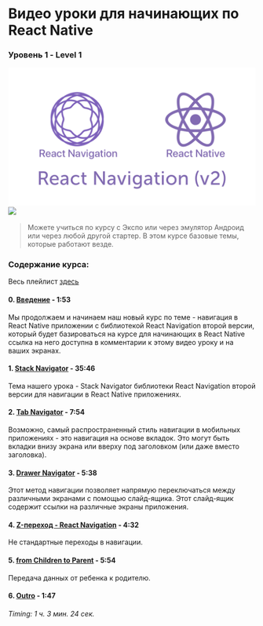 #  Bидео уроки для начинающих по React Native 
### Уровень 1 - Level 1 

<img src="./cover.png">
<img src="./reactnavigaton.gif" >

> Можете учиться по курсу с Экспо или через эмулятор Андроид или через любой другой стартер. В этом курсе базовые темы, которые работают везде.

### Содержание курса:

Весь плейлист [здесь](https://www.youtube.com/watch?v=6Qnc96d_djk&list=PLth6QPteH5gvv0lVnSQcINI3f8wx-5MsN)

#### 0. [Введение](https://youtu.be/6Qnc96d_djk) - 1:53
Мы продолжаем и начинаем наш новый курс по теме - навигация в React Native приложении с библиотекой React Navigation второй версии, который будет базироваться на курсе для начинающих в React Native ссылка на него доступна в комментарии к этому видео уроку и на ваших экранах.

#### 1. [Stack Navigator](https://youtu.be/jkUUR-Ru2Qs) - 35:46
Тема нашего урока - Stack Navigator библиотеки React Navigation второй версии для навигации в React Native приложениях.

#### 2. [Tab Navigator](https://youtu.be/P_jV8qCjRlg) - 7:54
Возможно, самый распространенный стиль навигации в мобильных приложениях - это навигация на основе вкладок. Это могут быть вкладки внизу экрана или вверху под заголовком (или даже вместо заголовка).

#### 3. [Drawer Navigator](https://youtu.be/x1BkWHncx10) - 5:38
Этот метод навигации позволяет напрямую переключаться между различными экранами с помощью слайд-ящика. Этот слайд-ящик содержит ссылки на различные экраны приложения.

#### 4. [Z-переход - React Navigation](https://youtu.be/pvbtcorKX3U) - 4:32
Не стандартные переходы в навигации.

#### 5. [from Children to Parent](https://youtu.be/OnudmpxY6nU) - 5:54
Передача данных от ребенка к родителю.

#### 6. [Outro](https://youtu.be/ruFyk3cds34) - 1:47


###### Timing: 1 ч. 3 мин. 24 сек.
